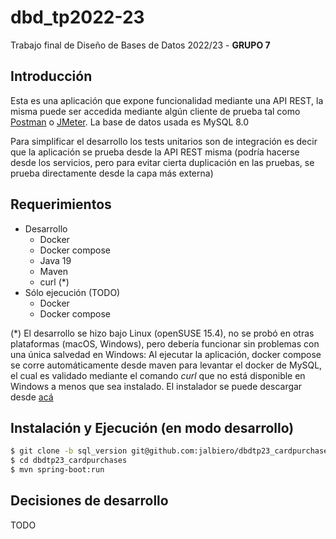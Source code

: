 # dbd_tp2022-23
Trabajo final de Diseño de Bases de Datos 2022/23 - **GRUPO 7**

## Introducción

Esta es una aplicación que expone funcionalidad mediante una API REST, la misma puede ser accedida mediante algún cliente de prueba tal como [Postman](https://www.postman.com/) o [JMeter](https://jmeter.apache.org/). La base de datos usada es MySQL 8.0

Para simplificar el desarrollo los tests unitarios son de integración es decir que la aplicación se prueba desde la API REST misma (podría hacerse desde los servicios, pero para evitar cierta duplicación en las pruebas, se prueba directamente desde la capa más externa)

## Requerimientos

- Desarrollo
  - Docker
  - Docker compose
  - Java 19
  - Maven
  - curl (*)
- Sólo ejecución (TODO)
  - Docker
  - Docker compose

(*) El desarrollo se hizo bajo Linux (openSUSE 15.4), no se probó en otras plataformas (macOS, Windows), pero debería funcionar sin problemas con una única salvedad en Windows: Al ejecutar la aplicación, docker compose se corre automáticamente desde maven para levantar el docker de MySQL, el cual es validado mediante el comando _curl_ que no está disponible en Windows a menos que sea instalado. El instalador se puede descargar desde [acá](https://curl.se/windows/)


## Instalación y Ejecución (en modo desarrollo)

```bash
$ git clone -b sql_version git@github.com:jalbiero/dbdtp23_cardpurchases.git
$ cd dbdtp23_cardpurchases
$ mvn spring-boot:run
```

## Decisiones de desarrollo

TODO